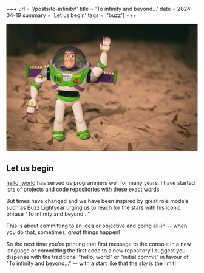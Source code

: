 +++
url = '/posts/to-infinity/'
title = 'To infinity and beyond...'
date = 2024-04-19
summary = 'Let us begin'
tags = ['buzz']
+++

![buzz wave](buzz-wave.jpg "Photo by [Veit Hammer](https://unsplash.com/@derveit) on [Unsplash](https://unsplash.com/)")

## Let us begin
[hello, world](https://en.wikipedia.org/wiki/%22Hello,_World!%22_program)
has served us programmers well for many years, I have started lots of projects and code repositories with these exact words.

But times have changed and we have been inspired by great role models such as Buzz Lightyear urging us to reach for the stars with his iconic phrase "To infinity and beyond..."

This is about committing to an idea or objective and going all-in --  when you do that, sometimes, *great* things happen!

So the next time you're printing that first message to the console in a new language or committing the first code to a new repository I suggest you dispense with the traditional "hello, world" or "initial commit" in favour of "To infinity and beyond..." -- with a start like that the sky is the limit!
